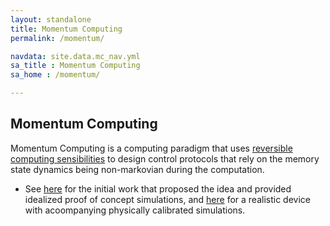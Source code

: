 ```yaml
---
layout: standalone
title: Momentum Computing
permalink: /momentum/

navdata: site.data.mc_nav.yml
sa_title : Momentum Computing
sa_home : /momentum/

---
```

## Momentum Computing

Momentum Computing is a computing paradigm that uses [reversible computing sensibilities](/state_space/) to design control protocols that rely on the memory state dynamics being non-markovian during the computation.

- See [here](/fredkin/) for the initial work that proposed the idea and provided idealized proof of concept simulations, and [here](/gslmc/) for a realistic device with acoompanying physically calibrated simulations.